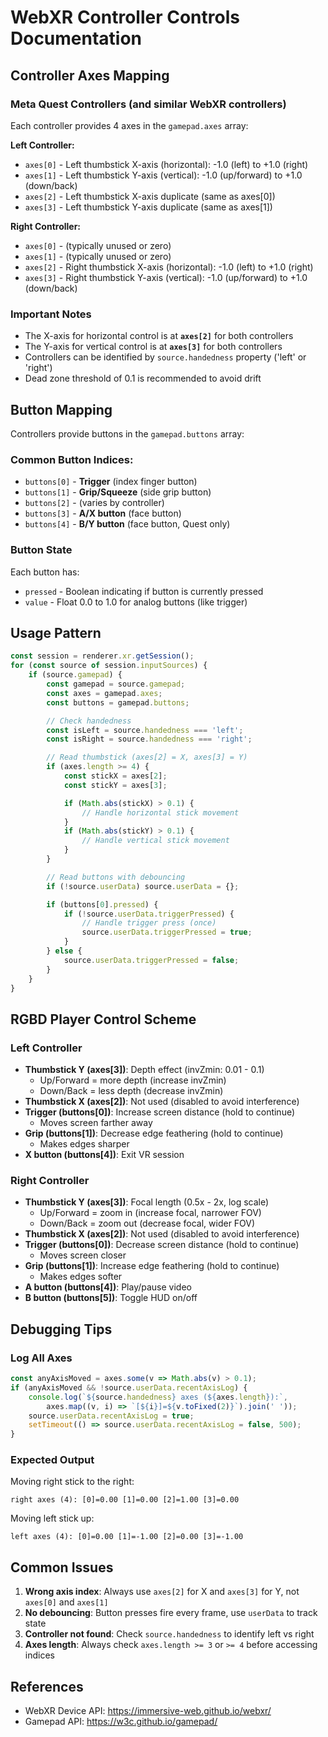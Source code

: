# WebXR Controller Controls Documentation

## Controller Axes Mapping

### Meta Quest Controllers (and similar WebXR controllers)

Each controller provides 4 axes in the `gamepad.axes` array:

**Left Controller:**
- `axes[0]` - Left thumbstick X-axis (horizontal): -1.0 (left) to +1.0 (right)
- `axes[1]` - Left thumbstick Y-axis (vertical): -1.0 (up/forward) to +1.0 (down/back)
- `axes[2]` - Left thumbstick X-axis duplicate (same as axes[0])
- `axes[3]` - Left thumbstick Y-axis duplicate (same as axes[1])

**Right Controller:**
- `axes[0]` - (typically unused or zero)
- `axes[1]` - (typically unused or zero)
- `axes[2]` - Right thumbstick X-axis (horizontal): -1.0 (left) to +1.0 (right)
- `axes[3]` - Right thumbstick Y-axis (vertical): -1.0 (up/forward) to +1.0 (down/back)

### Important Notes
- The X-axis for horizontal control is at **`axes[2]`** for both controllers
- The Y-axis for vertical control is at **`axes[3]`** for both controllers
- Controllers can be identified by `source.handedness` property ('left' or 'right')
- Dead zone threshold of 0.1 is recommended to avoid drift

## Button Mapping

Controllers provide buttons in the `gamepad.buttons` array:

### Common Button Indices:
- `buttons[0]` - **Trigger** (index finger button)
- `buttons[1]` - **Grip/Squeeze** (side grip button)
- `buttons[2]` - (varies by controller)
- `buttons[3]` - **A/X button** (face button)
- `buttons[4]` - **B/Y button** (face button, Quest only)

### Button State
Each button has:
- `pressed` - Boolean indicating if button is currently pressed
- `value` - Float 0.0 to 1.0 for analog buttons (like trigger)

## Usage Pattern

```javascript
const session = renderer.xr.getSession();
for (const source of session.inputSources) {
    if (source.gamepad) {
        const gamepad = source.gamepad;
        const axes = gamepad.axes;
        const buttons = gamepad.buttons;

        // Check handedness
        const isLeft = source.handedness === 'left';
        const isRight = source.handedness === 'right';

        // Read thumbstick (axes[2] = X, axes[3] = Y)
        if (axes.length >= 4) {
            const stickX = axes[2];
            const stickY = axes[3];

            if (Math.abs(stickX) > 0.1) {
                // Handle horizontal stick movement
            }
            if (Math.abs(stickY) > 0.1) {
                // Handle vertical stick movement
            }
        }

        // Read buttons with debouncing
        if (!source.userData) source.userData = {};

        if (buttons[0].pressed) {
            if (!source.userData.triggerPressed) {
                // Handle trigger press (once)
                source.userData.triggerPressed = true;
            }
        } else {
            source.userData.triggerPressed = false;
        }
    }
}
```

## RGBD Player Control Scheme

### Left Controller
- **Thumbstick Y (axes[3])**: Depth effect (invZmin: 0.01 - 0.1)
  - Up/Forward = more depth (increase invZmin)
  - Down/Back = less depth (decrease invZmin)
- **Thumbstick X (axes[2])**: Not used (disabled to avoid interference)
- **Trigger (buttons[0])**: Increase screen distance (hold to continue)
  - Moves screen farther away
- **Grip (buttons[1])**: Decrease edge feathering (hold to continue)
  - Makes edges sharper
- **X button (buttons[4])**: Exit VR session

### Right Controller
- **Thumbstick Y (axes[3])**: Focal length (0.5x - 2x, log scale)
  - Up/Forward = zoom in (increase focal, narrower FOV)
  - Down/Back = zoom out (decrease focal, wider FOV)
- **Thumbstick X (axes[2])**: Not used (disabled to avoid interference)
- **Trigger (buttons[0])**: Decrease screen distance (hold to continue)
  - Moves screen closer
- **Grip (buttons[1])**: Increase edge feathering (hold to continue)
  - Makes edges softer
- **A button (buttons[4])**: Play/pause video
- **B button (buttons[5])**: Toggle HUD on/off

## Debugging Tips

### Log All Axes
```javascript
const anyAxisMoved = axes.some(v => Math.abs(v) > 0.1);
if (anyAxisMoved && !source.userData.recentAxisLog) {
    console.log(`${source.handedness} axes (${axes.length}):`,
        axes.map((v, i) => `[${i}]=${v.toFixed(2)}`).join(' '));
    source.userData.recentAxisLog = true;
    setTimeout(() => source.userData.recentAxisLog = false, 500);
}
```

### Expected Output
Moving right stick to the right:
```
right axes (4): [0]=0.00 [1]=0.00 [2]=1.00 [3]=0.00
```

Moving left stick up:
```
left axes (4): [0]=0.00 [1]=-1.00 [2]=0.00 [3]=-1.00
```

## Common Issues

1. **Wrong axis index**: Always use `axes[2]` for X and `axes[3]` for Y, not `axes[0]` and `axes[1]`
2. **No debouncing**: Button presses fire every frame, use `userData` to track state
3. **Controller not found**: Check `source.handedness` to identify left vs right
4. **Axes length**: Always check `axes.length >= 3` or `>= 4` before accessing indices

## References

- WebXR Device API: https://immersive-web.github.io/webxr/
- Gamepad API: https://w3c.github.io/gamepad/
